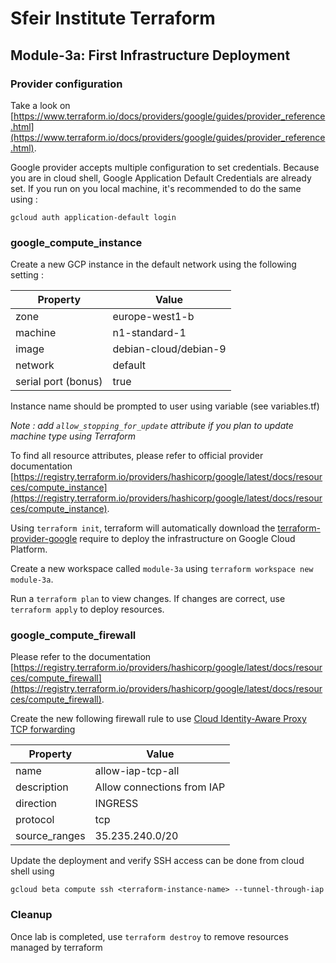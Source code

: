 # Sfeir Institute Terraform

## Module-3a: First Infrastructure Deployment

### Provider configuration

Take a look on [https://www.terraform.io/docs/providers/google/guides/provider_reference.html](https://www.terraform.io/docs/providers/google/guides/provider_reference.html).

Google provider accepts multiple configuration to set credentials. Because you are in cloud shell, Google Application Default Credentials are already set. 
If you run on you local machine, it's recommended to do the same using : 

```shell
gcloud auth application-default login
```

### google_compute_instance

Create a new GCP instance in the default network using the following setting :

| Property | Value |
| - | - |
| zone | europe-west1-b |
| machine | n1-standard-1 |
| image | debian-cloud/debian-9 |
| network | default |
| serial port (bonus) | true |

Instance name should be prompted to user using variable (see variables.tf)

*Note : add `allow_stopping_for_update` attribute if you plan to update machine type using Terraform*

To find all resource attributes, please refer to official provider documentation [https://registry.terraform.io/providers/hashicorp/google/latest/docs/resources/compute_instance](https://registry.terraform.io/providers/hashicorp/google/latest/docs/resources/compute_instance).

Using `terraform init`, terraform will automatically download the [terraform-provider-google](https://github.com/terraform-providers/terraform-provider-google) require to deploy the infrastructure on Google Cloud Platform.

Create a new workspace called `module-3a` using `terraform workspace new module-3a`.

Run a `terraform plan` to view changes.
If changes are correct, use `terraform apply` to deploy resources.

### google_compute_firewall

Please refer to the documentation [https://registry.terraform.io/providers/hashicorp/google/latest/docs/resources/compute_firewall](https://registry.terraform.io/providers/hashicorp/google/latest/docs/resources/compute_firewall).

Create the new following firewall rule to use [Cloud Identity-Aware Proxy TCP forwarding](https://cloud.google.com/iap/docs/tcp-forwarding-overview)

| Property | Value |
| - | - |
| name | allow-iap-tcp-all |
| description | Allow connections from IAP |
| direction | INGRESS |
| protocol | tcp |
| source_ranges | 35.235.240.0/20 |

Update the deployment and verify SSH access can be done from cloud shell using

```shell
gcloud beta compute ssh <terraform-instance-name> --tunnel-through-iap
```

### Cleanup

Once lab is completed, use `terraform destroy` to remove resources managed by terraform
